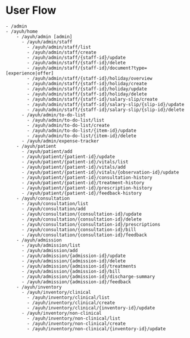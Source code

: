 # User Flow
    - /admin
    - /ayuh/home
        - /ayuh/admin [admin]
          - /ayuh/admin/staff
            - /ayuh/admin/staff/list
            - /ayuh/admin/staff/create
            - /ayuh/admin/staff/{staff-id}/update
            - /ayuh/admin/staff/{staff-id}/delete
            - /ayuh/admin/staff/{staff-id}/document?type=[experience|offer]
            - /ayuh/admin/staff/{staff-id}/holiday/overview
            - /ayuh/admin/staff/{staff-id}/holiday/create
            - /ayuh/admin/staff/{staff-id}/holiday/update
            - /ayuh/admin/staff/{staff-id}/holiday/delete
            - /ayuh/admin/staff/{staff-id}/salary-slip/create
            - /ayuh/admin/staff/{staff-id}/salary-slip/{slip-id}/update
            - /ayuh/admin/staff/{staff-id}/salary-slip/{slip-id}/delete
          - /ayuh/admin/to-do-list
            - /ayuh/admin/to-do-list/list
            - /ayuh/admin/to-do-list/create
            - /ayuh/admin/to-do-list/{item-id}/update
            - /ayuh/admin/to-do-list/{item-id}/delete
          - /ayuh/admin/expense-tracker
        - /ayuh/patient
          - /ayuh/patient/add
          - /ayuh/patient/{patient-id}/update
          - /ayuh/patient/{patient-id}/vitals/list
          - /ayuh/patient/{patient-id}/vitals/add
          - /ayuh/patient/{patient-id}/vitals/{observation-id}/update
          - /ayuh/patient/{patient-id}/consultation-history
          - /ayuh/patient/{patient-id}/treatment-history
          - /ayuh/patient/{patient-id}/prescription-history
          - /ayuh/patient/{patient-id}/feedback-history
        - /ayuh/consultation
          - /ayuh/consultation/list
          - /ayuh/consultation/add
          - /ayuh/consultation/{consultation-id}/update
          - /ayuh/consultation/{consultation-id}/delete
          - /ayuh/consultation/{consultation-id}/prescriptions
          - /ayuh/consultation/{consultation-id}/bill
          - /ayuh/consultation/{consultation-id}/feedback
        - /ayuh/admission
          - /ayuh/admission/list
          - /ayuh/admission/add
          - /ayuh/admission/{admission-id}/update
          - /ayuh/admission/{admission-id}/delete
          - /ayuh/admission/{admission-id}/treatments
          - /ayuh/admission/{admission-id}/bill
          - /ayuh/admission/{admission-id}/discharge-summary
          - /ayuh/admission/{admission-id}/feedback
        - /ayuh/inventory
          - /ayuh/inventory/clinical
            - /ayuh/inventory/clinical/list
            - /ayuh/inventory/clinical/create
            - /ayuh/inventory/clinical/{inventory-id}/update
          - /ayuh/inventory/non-clinical
            - /ayuh/inventory/non-clinical/list
            - /ayuh/inventory/non-clinical/create
            - /ayuh/inventory/non-clinical/{inventory-id}/update
   